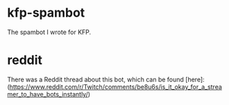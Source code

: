 # kfp-spambot
The spambot I wrote for KFP.

# reddit
There was a Reddit thread about this bot, which can be found [here]:(https://www.reddit.com/r/Twitch/comments/be8u6s/is_it_okay_for_a_streamer_to_have_bots_instantly/)

